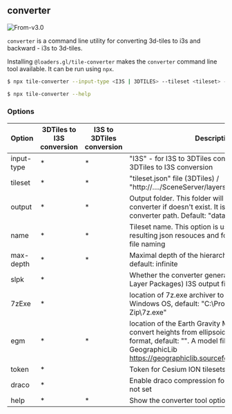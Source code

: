 ## converter

<p class="badges">
  <img src="https://img.shields.io/badge/From-v3.0-blue.svg?style=flat-square" alt="From-v3.0" />
</p>

`converter` is a command line utility for converting 3d-tiles to i3s and backward - i3s to 3d-tiles.

Installing `@loaders.gl/tile-converter` makes the `converter` command line tool available. It can be run using `npx`.

```bash
$ npx tile-converter --input-type <I3S | 3DTILES> --tileset <tileset> --name <tileset name> [--output <output folder>] [--draco] [--max-depth 4] [--slpk] [--7zExe <path/to/7z.exe>] [--token <ION token>] [--egm <pat/to/*.pgm>]
```

```bash
$ npx tile-converter --help
```

### Options

| Option     | 3DTiles to I3S conversion | I3S to 3DTiles conversion | Description                                                                                                                                                                                                                      |
| ---------- | ------------------------- | ------------------------- | -------------------------------------------------------------------------------------------------------------------------------------------------------------------------------------------------------------------------------- |
| input-type | \*                        | \*                        | "I3S" - for I3S to 3DTiles conversion, "3DTILES" for 3DTiles to I3S conversion                                                                                                                                                   |
| tileset    | \*                        | \*                        | "tileset.json" file (3DTiles) / "http://..../SceneServer/layers/0" resource (I3S)                                                                                                                                                |
| output     | \*                        | \*                        | Output folder. This folder will be created by converter if doesn't exist. It is relative to the converter path. Default: "data" folder                                                                                           |
| name       | \*                        | \*                        | Tileset name. This option is used for naming in resulting json resouces and for resulting path/\*.slpk file naming                                                                                                               |
| max-depth  | \*                        | \*                        | Maximal depth of the hierarchical tiles tree traversal, default: infinite                                                                                                                                                        |
| slpk       | \*                        |                           | Whether the converter generate \*.slpk (Scene Layer Packages) I3S output file                                                                                                                                                    |
| 7zExe      | \*                        |                           | location of 7z.exe archiver to create slpk on Windows OS, default: "C:\\Program Files\\7-Zip\\7z.exe"                                                                                                                            |
| egm        | \*                        | \*                        | location of the Earth Gravity Model (\*.pgm) file to convert heights from ellipsoidal to gravity-related format, default: "". A model file can be loaded from GeographicLib https://geographiclib.sourceforge.io/html/geoid.html |
| token      | \*                        |                           | Token for Cesium ION tilesets authentication                                                                                                                                                                                     |
| draco      | \*                        |                           | Enable draco compression for geometry. Default: not set                                                                                                                                                                          |
| help       | \*                        | \*                        | Show the converter tool options list                                                                                                                                                                                             |
